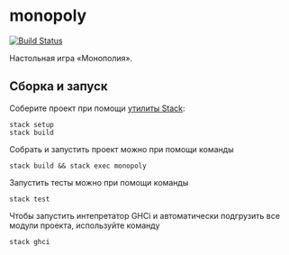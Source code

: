 # monopoly

[![Build Status](https://travis-ci.org/cmc-haskell-2018/monopoly.svg?branch=master)](https://travis-ci.org/cmc-haskell-2018/monopoly)

Настольная игра «Монополия».

## Сборка и запуск

Соберите проект при помощи [утилиты Stack](https://www.haskellstack.org):

```
stack setup
stack build
```

Собрать и запустить проект можно при помощи команды

```
stack build && stack exec monopoly
```

Запустить тесты можно при помощи команды

```
stack test
```

Чтобы запустить интепретатор GHCi и автоматически подгрузить все модули проекта, используйте команду

```
stack ghci
```

